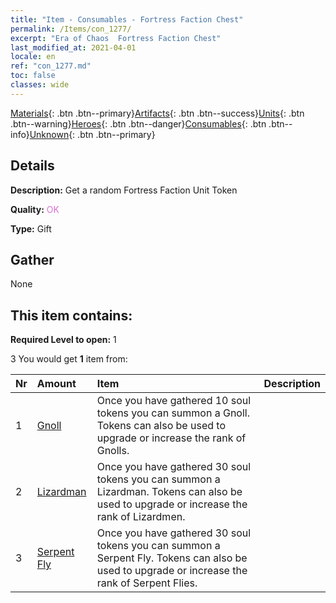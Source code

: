 ```yaml
---
title: "Item - Consumables - Fortress Faction Chest"
permalink: /Items/con_1277/
excerpt: "Era of Chaos  Fortress Faction Chest"
last_modified_at: 2021-04-01
locale: en
ref: "con_1277.md"
toc: false
classes: wide
---
```

 [Materials](/Items/){: .btn .btn--primary}[Artifacts](/Items/Artifacts/){: .btn .btn--success}[Units](/Items/Units/){: .btn .btn--warning}[Heroes](/Items/Heroes/){: .btn .btn--danger}[Consumables](/Items/Consumables/){: .btn .btn--info}[Unknown](/Items/Unknown/){: .btn .btn--primary}

## Details
 **Description:** Get a random Fortress Faction Unit Token

 **Quality:** <span style="color: #DA70D6">OK</span>

 **Type:** Gift

## Gather

  None

## This item contains:

 **Required Level to open:** 1

 3 You would get **1** item  from:

  | Nr | Amount |     Item    | Description |
  |:---|:-------|:------------|:-----------:|
  | 1 | [Gnoll](/Items/unt_253/) | Once you have gathered 10 soul tokens you can summon a Gnoll. Tokens can also be used to upgrade or increase the rank of Gnolls. | 
  | 2 | [Lizardman](/Items/unt_254/) | Once you have gathered 30 soul tokens you can summon a Lizardman. Tokens can also be used to upgrade or increase the rank of Lizardmen. | 
  | 3 | [Serpent Fly](/Items/unt_255/) | Once you have gathered 30 soul tokens you can summon a Serpent Fly. Tokens can also be used to upgrade or increase the rank of Serpent Flies. | 
